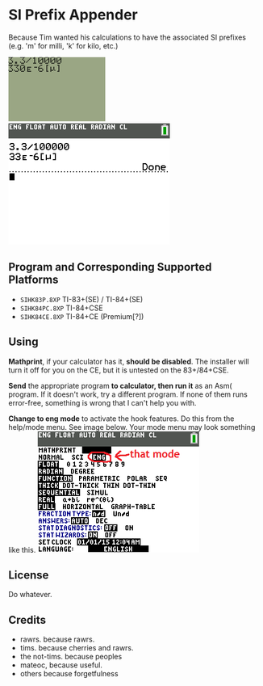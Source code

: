 SI Prefix Appender
==================

Because Tim wanted his calculations to have the associated SI prefixes (e.g.
'm' for milli, 'k' for kilo, etc.)

![Example for monochrome calcs](example1.png "Example for monochrome calcs")
![Example for color calcs](example2.png "Example for color calcs")


Program and Corresponding Supported Platforms
---------------------------------------------
* `SIHK83P.8XP` TI-83+(SE) / TI-84+(SE)
* `SIHK84PC.8XP` TI-84+CSE
* `SIHK84CE.8XP` TI-84+CE (Premium[?])

Using
-----
**Mathprint**, if your calculator has it, **should be disabled**. The installer 
will turn it off for you on the CE, but it is untested on the 83+/84+CSE.

**Send** the appropriate program **to calculator, then run it** as an Asm( program.
If it doesn't work, try a different program. If none of them runs error-free,
something is wrong that I can't help you with.

**Change to eng mode** to activate the hook features. Do this from the help/mode
menu. See image below. Your mode menu may look something like this.
![What the heck is eng mode?](explain1.png "What the heck is eng mode?")


License
-------
Do whatever.

Credits
-------
* rawrs. because rawrs.
* tims. because cherries and rawrs.
* the not-tims. because peoples
* mateoc, because useful.
* others because forgetfulness







